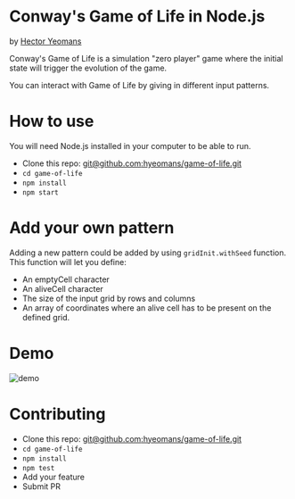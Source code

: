 # Conway's Game of Life in Node.js
by [Hector Yeomans](http://hyeomans.com)

Conway's Game of Life is a simulation "zero player" game where the initial state will trigger the evolution of the game.

You can interact with Game of Life by giving in different input patterns.

# How to use

You will need Node.js installed in your computer to be able to run.

* Clone this repo: [git@github.com:hyeomans/game-of-life.git](git@github.com:hyeomans/game-of-life.git)
* `cd game-of-life`
* `npm install`
* `npm start`

# Add your own pattern

Adding a new pattern could be added by using `gridInit.withSeed` function. This function will let you define:

* An emptyCell character
* An aliveCell character
* The size of the input grid by rows and columns
* An array of coordinates where an alive cell has to be present on the defined grid.

# Demo

![demo](https://user-images.githubusercontent.com/312799/27254262-eacc618a-5339-11e7-982c-4065b92d6b5e.gif)

# Contributing


* Clone this repo: [git@github.com:hyeomans/game-of-life.git](git@github.com:hyeomans/game-of-life.git)
* `cd game-of-life`
* `npm install`
* `npm test`
* Add your feature
* Submit PR
